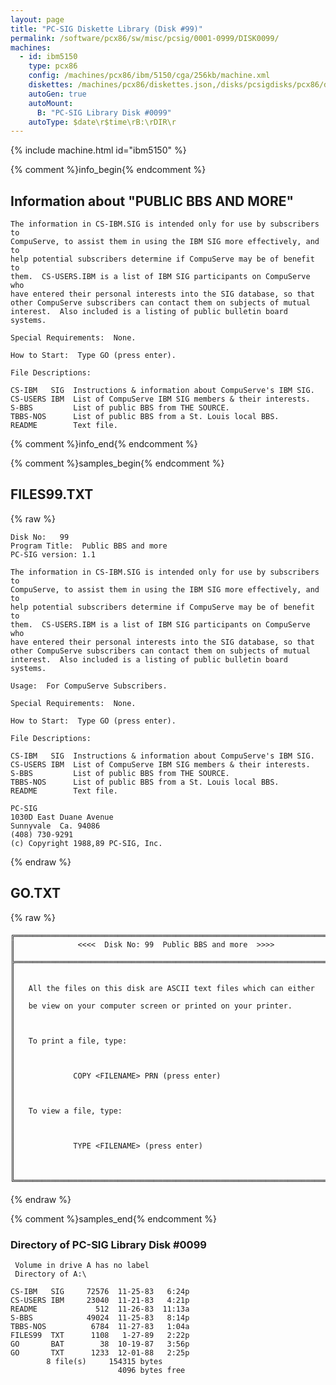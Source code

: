 ```yaml
---
layout: page
title: "PC-SIG Diskette Library (Disk #99)"
permalink: /software/pcx86/sw/misc/pcsig/0001-0999/DISK0099/
machines:
  - id: ibm5150
    type: pcx86
    config: /machines/pcx86/ibm/5150/cga/256kb/machine.xml
    diskettes: /machines/pcx86/diskettes.json,/disks/pcsigdisks/pcx86/diskettes.json
    autoGen: true
    autoMount:
      B: "PC-SIG Library Disk #0099"
    autoType: $date\r$time\rB:\rDIR\r
---
```


{% include machine.html id="ibm5150" %}

{% comment %}info_begin{% endcomment %}

## Information about "PUBLIC BBS AND MORE"

    The information in CS-IBM.SIG is intended only for use by subscribers to
    CompuServe, to assist them in using the IBM SIG more effectively, and to
    help potential subscribers determine if CompuServe may be of benefit to
    them.  CS-USERS.IBM is a list of IBM SIG participants on CompuServe who
    have entered their personal interests into the SIG database, so that
    other CompuServe subscribers can contact them on subjects of mutual
    interest.  Also included is a listing of public bulletin board systems.
    
    Special Requirements:  None.
    
    How to Start:  Type GO (press enter).
    
    File Descriptions:
    
    CS-IBM   SIG  Instructions & information about CompuServe's IBM SIG.
    CS-USERS IBM  List of CompuServe IBM SIG members & their interests.
    S-BBS         List of public BBS from THE SOURCE.
    TBBS-NOS      List of public BBS from a St. Louis local BBS.
    README        Text file.
{% comment %}info_end{% endcomment %}

{% comment %}samples_begin{% endcomment %}

## FILES99.TXT

{% raw %}
```
Disk No:   99
Program Title:  Public BBS and more
PC-SIG version: 1.1

The information in CS-IBM.SIG is intended only for use by subscribers to
CompuServe, to assist them in using the IBM SIG more effectively, and to
help potential subscribers determine if CompuServe may be of benefit to
them.  CS-USERS.IBM is a list of IBM SIG participants on CompuServe who
have entered their personal interests into the SIG database, so that
other CompuServe subscribers can contact them on subjects of mutual
interest.  Also included is a listing of public bulletin board systems.

Usage:  For CompuServe Subscribers.

Special Requirements:  None.

How to Start:  Type GO (press enter).

File Descriptions:

CS-IBM   SIG  Instructions & information about CompuServe's IBM SIG.
CS-USERS IBM  List of CompuServe IBM SIG members & their interests.
S-BBS         List of public BBS from THE SOURCE.
TBBS-NOS      List of public BBS from a St. Louis local BBS.
README        Text file.

PC-SIG
1030D East Duane Avenue
Sunnyvale  Ca. 94086
(408) 730-9291
(c) Copyright 1988,89 PC-SIG, Inc.

```
{% endraw %}

## GO.TXT

{% raw %}
```
╔═════════════════════════════════════════════════════════════════════════╗
║              <<<<  Disk No: 99  Public BBS and more  >>>>               ║
╠═════════════════════════════════════════════════════════════════════════╣
║                                                                         ║
║   All the files on this disk are ASCII text files which can either      ║
║   be view on your computer screen or printed on your printer.           ║
║                                                                         ║
║   To print a file, type:                                                ║
║                                                                         ║
║             COPY <FILENAME> PRN (press enter)                           ║
║                                                                         ║
║   To view a file, type:                                                 ║
║                                                                         ║
║             TYPE <FILENAME> (press enter)                               ║
║                                                                         ║
╚═════════════════════════════════════════════════════════════════════════╝
```
{% endraw %}

{% comment %}samples_end{% endcomment %}

### Directory of PC-SIG Library Disk #0099

     Volume in drive A has no label
     Directory of A:\

    CS-IBM   SIG     72576  11-25-83   6:24p
    CS-USERS IBM     23040  11-21-83   4:21p
    README             512  11-26-83  11:13a
    S-BBS            49024  11-25-83   8:14p
    TBBS-NOS          6784  11-27-83   1:04a
    FILES99  TXT      1108   1-27-89   2:22p
    GO       BAT        38  10-19-87   3:56p
    GO       TXT      1233  12-01-88   2:25p
            8 file(s)     154315 bytes
                            4096 bytes free
